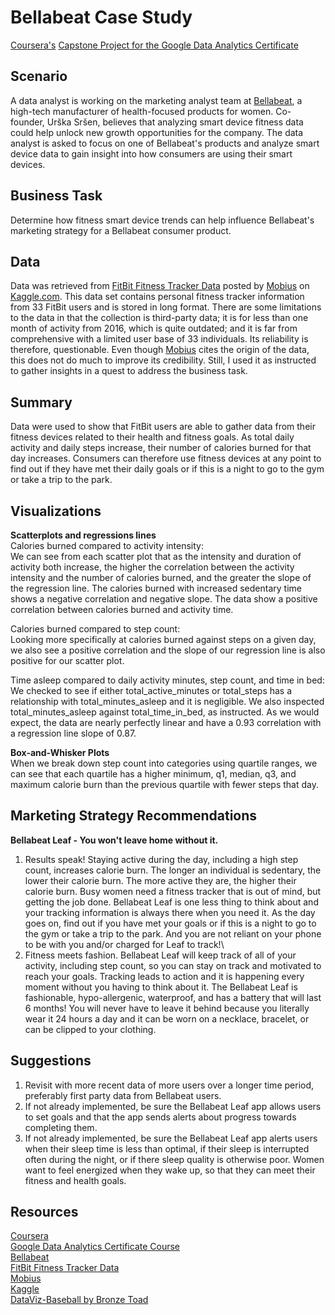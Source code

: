 # Bellabeat Case Study

[Coursera's](https://www.coursera.org/) [Capstone Project for the Google Data Analytics Certificate](https://www.coursera.org/professional-certificates/google-data-analytics?utm_source=gg&utm_medium=sem&utm_campaign=15-GoogleDataAnalytics-US&utm_content=B2C&campaignid=12504215975&adgroupid=122709142687&device=c&keyword=coursera%20data%20analytics%20course&matchtype=b&network=g&devicemodel=&adpostion=&creativeid=504570191916&hide_mobile_promo&gclid=Cj0KCQjw94WZBhDtARIsAKxWG--aGc_mpu7WTeU8sHtAVT4D9k79qOSJOCdgcl3hVUqPH2zR1B2j8acaAovsEALw_wcB)

## Scenario

A data analyst is working on the marketing analyst team at [Bellabeat](https://bellabeat.com/), a high-tech manufacturer of health-focused products for women. Co-founder, Urška Sršen, believes that analyzing smart device fitness data could help unlock new growth opportunities for the company. The data analyst is asked to focus on one of Bellabeat's products and analyze smart device data to gain insight into how consumers are using their smart devices.

## Business Task

Determine how fitness smart device trends can help influence Bellabeat's marketing strategy for a Bellabeat consumer product.

## Data

Data was retrieved from [FitBit Fitness Tracker Data](https://www.kaggle.com/datasets/arashnic/fitbit) posted by [Mobius](https://www.kaggle.com/arashnic) on [Kaggle.com](https://www.kaggle.com/). This data set contains personal fitness tracker information from 33 FitBit users and is stored in long format. There are some limitations to the data in that the collection is third-party data; it is for less than one month of activity from 2016, which is quite outdated; and it is far from comprehensive with a limited user base of 33 individuals. Its reliability is therefore, questionable. Even though [Mobius](https://www.kaggle.com/arashnic) cites the origin of the data, this does not do much to improve its credibility. Still, I used it as instructed to gather insights in a quest to address the business task.

## Summary

Data were used to show that FitBit users are able to gather data from their fitness devices related to their health and fitness goals. As total daily activity and daily steps increase, their number of calories burned for that day increases. Consumers can therefore use fitness devices at any point to find out if they have met their daily goals or if this is a night to go to the gym or take a trip to the park.

## Visualizations

**Scatterplots and regressions lines**\
Calories burned compared to activity intensity:\
We can see from each scatter plot that as the intensity and duration of activity both increase, the higher the correlation between the activity intensity and the number of calories burned, and the greater the slope of the regression line. The calories burned with increased sedentary time shows a negative correlation and negative slope. The data show a positive correlation between calories burned and activity time.

Calories burned compared to step count:\
Looking more specifically at calories burned against steps on a given day, we also see a positive correlation and the slope of our regression line is also positive for our scatter plot.

Time asleep compared to daily activity minutes, step count, and time in bed:\
We checked to see if either total_active_minutes or total_steps has a relationship with total_minutes_asleep and it is negligible. We also inspected total_minutes_asleep against total_time_in_bed, as instructed. As we would expect, the data are nearly perfectly linear and have a 0.93 correlation with a regression line slope of 0.87.

**Box-and-Whisker Plots**\
When we break down step count into categories using quartile ranges, we can see that each quartile has a higher minimum, q1, median, q3, and maximum calorie burn than the previous quartile with fewer steps that day.

## Marketing Strategy Recommendations

**Bellabeat Leaf - You won't leave home without it.**

1.  Results speak! Staying active during the day, including a high step count, increases calorie burn. The longer an individual is sedentary, the lower their calorie burn. The more active they are, the higher their calorie burn. Busy women need a fitness tracker that is out of mind, but getting the job done. Bellabeat Leaf is one less thing to think about and your tracking information is always there when you need it. As the day goes on, find out if you have met your goals or if this is a night to go to the gym or take a trip to the park. And you are not reliant on your phone to be with you and/or charged for Leaf to track!\
2.  Fitness meets fashion. Bellabeat Leaf will keep track of all of your activity, including step count, so you can stay on track and motivated to reach your goals. Tracking leads to action and it is happening every moment without you having to think about it. The Bellabeat Leaf is fashionable, hypo-allergenic, waterproof, and has a battery that will last 6 months! You will never have to leave it behind because you literally wear it 24 hours a day and it can be worn on a necklace, bracelet, or can be clipped to your clothing.

## Suggestions

1.  Revisit with more recent data of more users over a longer time period, preferably first party data from Bellabeat users.
2.  If not already implemented, be sure the Bellabeat Leaf app allows users to set goals and that the app sends alerts about progress towards completing them.
3.  If not already implemented, be sure the Bellabeat Leaf app alerts users when their sleep time is less than optimal, if their sleep is interrupted often during the night, or if there sleep quality is otherwise poor. Women want to feel energized when they wake up, so that they can meet their fitness and health goals.

## Resources

[Coursera](https://www.coursera.org/)\
[Google Data Analytics Certificate Course](https://www.coursera.org/professional-certificates/google-data-analytics?utm_source=gg&utm_medium=sem&utm_campaign=15-GoogleDataAnalytics-US&utm_content=B2C&campaignid=12504215975&adgroupid=122709142687&device=c&keyword=coursera%20data%20analytics%20course&matchtype=b&network=g&devicemodel=&adpostion=&creativeid=504570191916&hide_mobile_promo&gclid=Cj0KCQjw94WZBhDtARIsAKxWG--aGc_mpu7WTeU8sHtAVT4D9k79qOSJOCdgcl3hVUqPH2zR1B2j8acaAovsEALw_wcB)\
[Bellabeat](https://bellabeat.com/)\
[FitBit Fitness Tracker Data](https://www.kaggle.com/datasets/arashnic/fitbit)\
[Mobius](https://www.kaggle.com/arashnic)\
[Kaggle](https://www.kaggle.com/)\
[DataViz-Baseball by Bronze Toad](https://github.com/BronzeToad/DataViz-Baseball)
